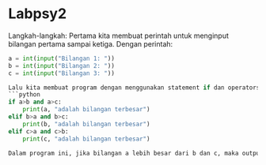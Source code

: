 # Labpsy2
Langkah-langkah:
Pertama kita membuat perintah untuk menginput bilangan pertama sampai ketiga. Dengan perintah:
```python
a = int(input("Bilangan 1: "))
b = int(input("Bilangan 2: "))
c = int(input("Bilangan 3: "))

Lalu kita membuat program dengan menggunakan statement if dan operators logical dan comparison. Contoh:
```python
if a>b and a>c:
    print(a, "adalah bilangan terbesar")
elif b>a and b>c:
    print(b, "adalah bilangan terbesar")
elif c>a and c>b:
    print(c, "adalah bilangan terbesar")

Dalam program ini, jika bilangan a lebih besar dari b dan c, maka outputnya adalah a. Dan jika bilangan b lebih besar dari a dan c, maka outputnya adalah b. Jika a dan b bukan bilangan terbesar, maka outputnya adalah c.